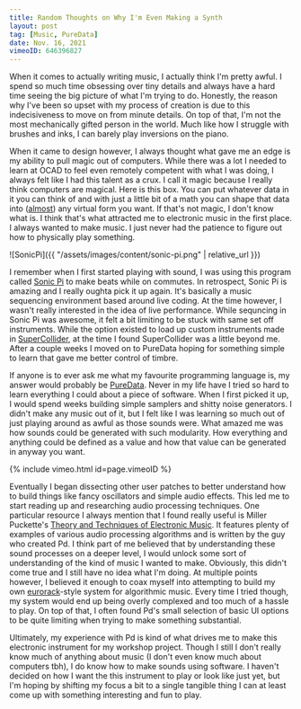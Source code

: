 ```yaml
---
title: Random Thoughts on Why I'm Even Making a Synth
layout: post
tag: [Music, PureData]
date: Nov. 16, 2021
vimeoID: 646396827
---
```


When it comes to actually writing music, I actually think I'm pretty awful. I spend so much time obsessing over tiny details and always have a hard time seeing the big picture of what I'm trying to do. Honestly, the reason why I've been so upset with my process of creation is due to this indecisiveness to move on from minute details. On top of that, I'm not the most mechanically gifted person in the world. Much like how I struggle with brushes and inks, I can barely play inversions on the piano.

When it came to design however, I always thought what gave me an edge is my ability to pull magic out of computers. While there was a lot I needed to learn at OCAD to feel even remotely competent with what I was doing, I always felt like I had this talent as a crux. I call it magic because I really think computers are magical. Here is this box. You can put whatever data in it you can think of and with just a little bit of a math you can shape that data into ([almost](https://www.youtube.com/watch?v=macM_MtS_w4)) any virtual form you want. If that's not magic, I don't know what is. I think that's what attracted me to electronic music in the first place. I always wanted to make music. I just never had the patience to figure out how to physically play something.

![SonicPi]({{ "/assets/images/content/sonic-pi.png" | relative_url }})

I remember when I first started playing with sound, I was using this program called [Sonic Pi](https://sonic-pi.net/) to make beats while on commutes. In retrospect, Sonic Pi is amazing and I really oughta pick it up again. It's basically a music sequencing environment based around live coding. At the time however, I wasn't really interested in the idea of live performance. While sequncing in Sonic Pi was awesome, it felt a bit limiting to be stuck with same set off instruments. While the option existed to load up custom instruments made in [SuperCollider](https://supercollider.github.io/), at the time I found SuperCollider was a little beyond me. After a couple weeks I moved on to PureData hoping for something simple to learn that gave me better control of timbre.


If anyone is to ever ask me what my favourite programming language is, my answer would probably be [PureData](https://puredata.info/). Never in my life have I tried so hard to learn everything I could about a piece of software. When I first picked it up, I would spend weeks building simple samplers and shitty noise generators. I didn't make any music out of it, but I felt like I was learning so much out of just playing around as awful as those sounds were. What amazed me was how sounds could be generated with such modularity. How everything and anything could be defined as a value and how that value can be generated in anyway you want.

{% include vimeo.html id=page.vimeoID %}

Eventually I began dissecting other user patches to better understand how to build things like fancy oscillators and simple audio effects. This led me to start reading up and researching audio processing techniques. One particular resource I always mention that I found really useful is Miller Puckette's [Theory and Techniques of Electronic Music](http://msp.ucsd.edu/techniques/v0.11/book-html/). It features plenty of examples of various audio processing algorithms and is written by the guy who created Pd. I think part of me believed that by understanding these sound processes on a deeper level, I would unlock some sort of understanding of the kind of music I wanted to make. Obviously, this didn't come true and I still have no idea what I'm doing. At multiple points however, I believed it enough to coax myself into attempting to build my own [eurorack](https://en.wikipedia.org/wiki/Eurorack)-style system for algorithmic music. Every time I tried though, my system would end up being overly complexed and too much of a hassle to play. On top of that, I often found Pd's small selection of basic UI options to be quite limiting when trying to make something substantial.

Ultimately, my experience with Pd is kind of what drives me to make this electronic instrument for my workshop project. Though I still I don't really know much of anything about music (I don't even know much about computers tbh), I do know how to make sounds using software. I haven't decided on how I want the this instrument to play or look like just yet, but I'm hoping by shifting my focus a bit to a single tangible thing I can at least come up with something interesting and fun to play.

